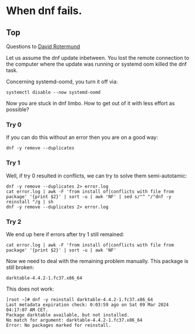 # When dnf fails.

## Top

Questions to [David Rotermund](mailto:davrot@uni-bremen.de)

Let us assume the dnf update inbetween. You lost the remote connection to the computer where the update was running or systemd oom killed the dnf task. 

Concerning systemd-oomd, you turn it off via: 

```shell
systemctl disable --now systemd-oomd
```

Now you are stuck in dnf limbo. How to get out of it with less effort as possible?  

### Try 0

If you can do this without an error then you are on a good way: 

```shell
dnf -y remove --duplicates 
```

### Try 1

Well, if try 0 resulted in conflicts, we can try to solve them semi-autotamic: 

```shell
dnf -y remove --duplicates 2> error.log
cat error.log | awk -F 'from install of|conflicts with file from package' '{print $2}' | sort -u | awk 'NF' | sed s/"^ "/"dnf -y reinstall "/g | sh
dnf -y remove --duplicates 2> error.log
```

### Try 2

We end up here if errors after try 1 still remained: 

```shell
cat error.log | awk -F 'from install of|conflicts with file from package' '{print $2}' | sort -u | awk 'NF' 
```

Now we need to deal with the remaining problem manually. This package is still broken: 

```shell
darktable-4.4.2-1.fc37.x86_64
```

This does not work: 

```shell
[root ~]# dnf -y reinstall darktable-4.4.2-1.fc37.x86_64
Last metadata expiration check: 0:03:59 ago on Sat 09 Mar 2024 04:17:07 AM CET.
Package darktable available, but not installed.
No match for argument: darktable-4.4.2-1.fc37.x86_64
Error: No packages marked for reinstall.
```

